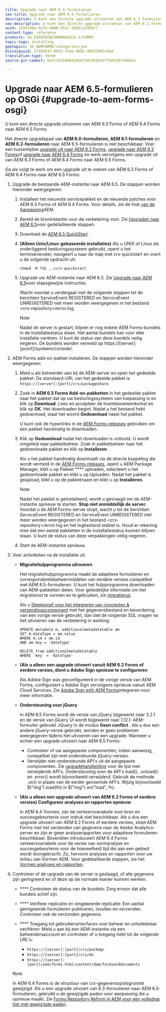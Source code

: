 ```yaml
---
title: Upgrade naar AEM 6.5-formulieren
seo-title: Upgrade naar AEM 6.5-formulieren
description: U kunt een directe upgrade uitvoeren van AEM 6.1-formulieren, AEM 6.2-formulieren en LiveCycle ES4 SP1 naar AEM 6.3-formulieren.
seo-description: U kunt een directe upgrade uitvoeren van AEM 6.1-formulieren, AEM 6.2-formulieren en LiveCycle ES4 SP1 naar AEM 6.3-formulieren.
uuid: 1435246a-9215-4d88-b52c-59a5c329bb77
content-type: reference
products: SG_EXPERIENCEMANAGER/6.3/FORMS
topic-tags: installing
geptopics: SG_AEMFORMS/categories/jee
discoiquuid: e745033f-8015-4fae-9d82-99d35802c0a6
translation-type: tm+mt
source-git-commit: 0a7c243589b410a671674b85d27fad158fe96b2a

---
```



# Upgrade naar AEM 6.5-formulieren op OSGi {#upgrade-to-aem-forms-osgi}

U kunt een directe upgrade uitvoeren van AEM 6.3 Forms of AEM 6.4 Forms naar AEM 6.5 Forms.

Het directe upgradepad van **AEM 6.0-formulieren, AEM 6.1-formulieren** en **AEM 6.2-formulieren** naar AEM 6.5-formulieren is niet beschikbaar. Voer een tussentijdse [upgrade uit naar AEM 6.2 Forms](https://helpx.adobe.com/experience-manager/6-2/forms/using/upgrade.html), [upgrade naar AEM 6.3 Forms](https://helpx.adobe.com/experience-manager/6-3/forms/using/upgrade.html)of [upgrade naar AEM 6.4 Forms](/help/forms/using/upgrade.md) en werk vervolgens een upgrade uit van AEM 6.3 Forms of AEM 6.4 Forms naar AEM 6.5 Forms.

Ga als volgt te werk om een upgrade uit te voeren van AEM 6.3 Forms of AEM 6.4 Forms naar AEM 6.5 Forms:

1. Upgrade de bestaande AEM-instantie naar AEM 6.5. De stappen worden hieronder weergegeven:

   1. Installeer het nieuwste servicepakket en de nieuwste patches voor AEM 6.3 Forms of AEM 6.4 Forms. Voor details, zie de Hub [van de Aanpassing](https://helpx.adobe.com/experience-manager/aem-releases-updates.html)AEM.
   1. Bereid de broninstantie voor de verbetering voor. Zie [Upgraden naar AEM 6.5](/help/sites-deploying/upgrade.md)voor gedetailleerde stappen.
   1. Download de [AEM 6.5 QuickStart](/help/sites-deploying/deploy.md#getting%20the%20software).
   1. **(Alleen Unix/Linux-gebaseerde installaties)** Als u UNIX of Linux als onderliggend besturingssysteem gebruikt, opent u het terminalvenster, navigeert u naar de map met crx-quickstart en voert u de volgende opdracht uit:

      `chmod -R 755 ../crx-quickstart`

   1. Upgrade uw AEM-instantie naar AEM 6.3. Zie [Upgrade naar AEM 6.5](/help/sites-deploying/upgrade.md)voor stapsgewijze instructies.

      Wacht voordat u verdergaat met de volgende stappen tot de berichten ServiceEvent REGISTERED en ServiceEvent UNREGISTERED niet meer worden weergegeven in het bestand &lt;crx-repository>/error.log.

      >[!NOTE]
      >
      >Nadat de server is gestart, blijven er nog enkele AEM Forms-bundels in de installatiestatus staan. Het aantal bundels kan voor elke installatie variëren. U kunt de status van deze bundels veilig negeren. De bundels worden vermeld op https://[server]:[poort]/systeem/console/.

1. AEM Forms add-on-pakket installeren.  De stappen worden hieronder weergegeven:

   1. Meld u als beheerder aan bij de AEM-server en open het gedeelde pakket. De standaard-URL van het gedeelde pakket is `https://[server]:[port]/crx/packageshare`.
   1. Zoek in **AEM 6.5 Forms Add-on-pakketten** in het gedeelde pakket naar het pakket dat op uw besturingssysteem van toepassing is en klik op **Download**. Lees en accepteer de licentieovereenkomst en klik op **OK**. Het downloaden begint. Nadat u het bestand hebt gedownload, staat het woord **Gedownload** naast het pakket.

      U kunt ook de hyperlinks in de [AEM Forms-releases](https://helpx.adobe.com/aem-forms/kb/aem-forms-releases.html) gebruiken om een pakket handmatig te downloaden.

   1. Klik op **Gedownload** nadat het downloaden is voltooid. U wordt omgeleid naar pakketbeheer. Zoek in pakketbeheer naar het gedownloade pakket en klik op **Installeren**.

      Als u het pakket handmatig downloadt via de directe koppeling die wordt vermeld in de [AEM Forms-releases](https://helpx.adobe.com/aem-forms/kb/aem-forms-releases.html), opent u AEM Package Manager, klikt u op Pakket **** uploaden, selecteert u het gedownloade pakket en klikt u op Uploaden. Nadat het pakket is geüpload, klikt u op de pakketnaam en klikt u op **Installeren.**

      >[!NOTE]
      >
      >Nadat het pakket is geïnstalleerd, wordt u gevraagd om de AEM-instantie opnieuw te starten. **Stop niet onmiddellijk de server.** Voordat u de AEM Forms-server stopt, wacht u tot de berichten ServiceEvent REGISTERED en ServiceEvent UNREGISTERED niet meer worden weergegeven in het bestand &lt;crx-repository>/error.log en het logbestand stabiel is. Houd er rekening mee dat een aantal pakketten in de installatiestatus kunnen blijven staan. U kunt de status van deze verpakkingen veilig negeren.

   1. Start de AEM-instantie opnieuw.

1. Voer activiteiten na de installatie uit.

   * **Migratiehulpprogramma uitvoeren**

      Het migratiehulpprogramma maakt de adaptieve formulieren en correspondentiebeheermiddelen van eerdere versies compatibel met AEM 6.5-formulieren. U kunt het hulpprogramma downloaden van AEM-pakketten delen. Voor geleidelijke informatie om het migratienut te vormen en te gebruiken, zie [migratienut](../../forms/using/migration-utility.md).

      Als u [Steekproef voor het integreren van concepten &amp; verzendingscomponent](https://helpx.adobe.com/experience-manager/6-3/forms/using/integrate-draft-submission-database.html) met het gegevensbestand en bevordering van een vorige versie gebruikt, dan stel de volgende SQL vragen na het uitvoeren van de verbetering in werking:

      ```
      UPDATE metadata m, additionalmetadatatable am
      SET m.dataType = am.value
      WHERE m.id = am.id
      AND am.key = 'dataType'
      ```

      ```
      DELETE from additionalmetadatatable
      WHERE `key` = 'dataType'
      ```

   * **(Als u alleen een upgrade uitvoert vanuit AEM 6.2 Forms of eerdere versies, dient u Adobe Sign opnieuw te configureren**

      Als Adobe Sign was geconfigureerd in de vorige versie van AEM Forms, configureert u Adobe Sign vervolgens opnieuw vanuit AEM Cloud Services. Zie [Adobe Sign with AEM Forms](../../forms/using/adobe-sign-integration-adaptive-forms.md)integreren voor meer informatie.

   * **Ondersteuning voor jQuery**

      In AEM 6.5 Forms wordt de versie van jQuery bijgewerkt naar 3.2.1 en de versie van jQuery UI wordt bijgewerkt naar 1.12.1. AEM-formulier gebruikt JQuery in de modus **Geen conflict** . Als u dus een andere jQuery-versie gebruikt, worden er geen problemen weergegeven tijdens het uitvoeren van een upgrade. Wanneer u echter een upgrade uitvoert naar AEM 6.5 Forms:

      * Controleer of uw aangepaste componenten, indien aanwezig, compatibel zijn met ondersteunde jQuery-versies.
      * Verwijder niet-ondersteunde API&#39;s uit de aangepaste componenten. Zie [upgradehandleiding](https://jquery.com/upgrade-guide/3.0/) voor de lijst met verwijderde API&#39;s. Ondersteuning voor de API&#39;s load(), .unload() en .error() wordt bijvoorbeeld verwijderd. Gebruik de methode .on() in plaats van de eerder genoemde API&#39;s. Wijzig bijvoorbeeld $(&quot;img&quot;).load(fn) in $(&quot;img&quot;).on(&quot;load&quot;, fn).
   * **(Als u alleen een upgrade uitvoert van AEM 6.2 Forms of eerdere versies) Configureer analyses en rapporten opnieuw**

      In AEM 6.4 Vormen, zijn de verkeersvariabele voor bron en succesgebeurtenis voor indruk niet beschikbaar. Als u dus een upgrade uitvoert van AEM 6.2 Forms of eerdere versies, stopt AEM Forms met het verzenden van gegevens naar de Adobe Analytics-server en zijn er geen analyserapporten voor adaptieve formulieren beschikbaar. Bovendien introduceert AEM 6.4 Forms verkeersvariabele voor de versie van vormanalyse en succesgebeurtenis voor de hoeveelheid tijd die aan een gebied wordt doorgebracht. Zo, hervorm analyses en rapporten voor uw milieu van Vormen AEM. Voor gedetailleerde stappen, zie het [Vormen analyses en rapporten](../../forms/using/configure-analytics-forms-documents.md).


1. Controleer of de upgrade van de server is geslaagd, of alle gegevens zijn gemigreerd en of deze op de normale manier kunnen werken.

   * **** Controleer de status van de bundels: Zorg ervoor dat alle bundels actief zijn.
   * **** Verifieer replicatie en omgekeerde replicatie: Een aantal gemigreerde formulieren publiceren, invullen en verzenden. Controleer ook de verzonden gegevens.
   * **** Toegang tot gebruikersinterfaces voor beheer en ontwikkelaar verifiëren: Meld u aan bij een AEM-instantie via een beheerdersaccount en controleer of u toegang hebt tot de volgende URL&#39;s:

      * `https://[server]:[port]/crx/packmgr`
      * `https://[server]:[port]/crx/de`
      * `https://[server]:[port]/aem/forms.html/content/dam/formsanddocuments`
   >[!NOTE]
   In AEM 6.4 Forms is de structuur van crx-gegevensopslagruimte gewijzigd. Als u een upgrade uitvoert van 6.3-formulieren naar AEM 6.5-formulieren, gebruikt u de gewijzigde paden voor aanpassing die u opnieuw maakt. Zie [Forms Repository Reform in AEM voor een volledige lijst met gewijzigde paden](/help/sites-deploying/forms-repository-restructuring-in-aem-6-5.md).

